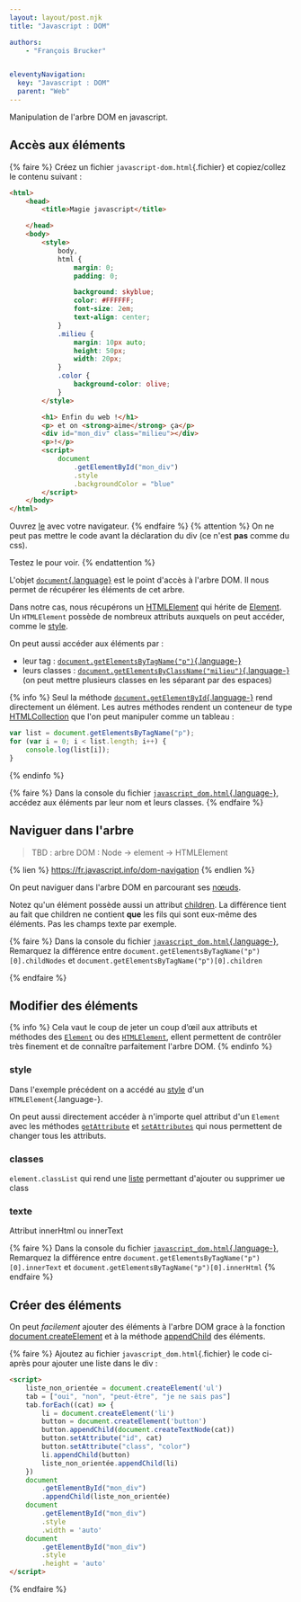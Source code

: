 ```yaml
---
layout: layout/post.njk
title: "Javascript : DOM"

authors:
    - "François Brucker"


eleventyNavigation:
  key: "Javascript : DOM"
  parent: "Web"
---
```


<!-- début résumé -->

Manipulation de l'arbre DOM en javascript.
<!-- fin résumé -->

## Accès aux éléments

{% faire %}
Créez un fichier `javascript-dom.html`{.fichier} et copiez/collez le contenu suivant :

```html
<html>
    <head>
        <title>Magie javascript</title>

    </head>
    <body>
        <style>
            body,
            html {
                margin: 0;
                padding: 0;

                background: skyblue;
                color: #FFFFFF;
                font-size: 2em;
                text-align: center;
            }
            .milieu {
                margin: 10px auto;
                height: 50px;
                width: 20px;
            }
            .color {
                background-color: olive;
            }
        </style>

        <h1> Enfin du web !</h1>
        <p> et on <strong>aime</strong> ça</p>
        <div id="mon_div" class="milieu"></div>
        <p>!</p>
        <script>
            document
                .getElementById("mon_div")
                .style
                .backgroundColor = "blue"
        </script>
    </body>
</html>
```

Ouvrez [le](./javascript_dom) avec votre navigateur.
{% endfaire %}
{% attention %}
On ne peut pas mettre le code avant la déclaration du div (ce n'est **pas** comme du css).

Testez le pour voir.
{% endattention %}

L'objet [`document`{.language}](https://developer.mozilla.org/fr/docs/Web/API/Document) est le point d'accès à l'arbre DOM. Il nous permet de récupérer les éléments de cet arbre.

Dans notre cas, nous récupérons un [HTMLElement](https://developer.mozilla.org/fr/docs/Web/API/HTMLElement) qui hérite de [Element](https://developer.mozilla.org/fr/docs/Web/API/Element). Un `HTMLElement` possède de nombreux attributs auxquels on peut accéder, comme le [style](https://developer.mozilla.org/fr/docs/Web/API/HTMLElement/style).

On peut aussi accéder aux éléments par :

* leur tag : [`document.getElementsByTagName("p")`{.language-}](https://developer.mozilla.org/fr/docs/Web/API/Document/getElementsByTagName)
* leurs classes : [`document.getElementsByClassName("milieu")`{.language-}](https://developer.mozilla.org/fr/docs/Web/API/Document/getElementsByClassName) (on peut mettre plusieurs classes en les séparant par des espaces)

{% info %}
Seul la méthode [`document.getElementById`{.language-}](https://developer.mozilla.org/fr/docs/Web/API/Document/getElementById) rend directement un élément. Les autres méthodes rendent un conteneur de type [HTMLCollection](https://developer.mozilla.org/fr/docs/Web/API/HTMLCollection) que l'on peut manipuler comme un tableau :

```js
var list = document.getElementsByTagName("p");
for (var i = 0; i < list.length; i++) {
    console.log(list[i]);
}
```

{% endinfo %}

{% faire %}
Dans la console du fichier [`javascript_dom.html`{.language-}](./javascript_dom), accédez aux éléments par leur nom et leurs classes.
{% endfaire %}

## Naviguer dans l'arbre

> TBD : arbre DOM : Node -> element -> HTMLElement

{% lien %}
<https://fr.javascript.info/dom-navigation>
{% endlien %}

On peut naviguer dans l'arbre DOM en parcourant ses [nœuds](https://developer.mozilla.org/fr/docs/Web/API/Node).

Notez qu'un élément possède aussi un attribut [children](https://developer.mozilla.org/fr/docs/Web/API/Element/children). La différence tient au fait que children ne contient **que** les fils qui sont eux-même des éléments. Pas les champs texte par exemple.

{% faire %}
Dans la console du fichier [`javascript_dom.html`{.language-}](./javascript_dom), Remarquez la différence entre `document.getElementsByTagName("p")[0].childNodes` et `document.getElementsByTagName("p")[0].children`

{% endfaire %}



## Modifier des éléments

{% info %}
Cela vaut le coup de jeter un coup d’œil aux attributs et méthodes des [`Element`](https://developer.mozilla.org/fr/docs/Web/API/Element) ou des [`HTMLElement`](https://developer.mozilla.org/fr/docs/Web/API/HTMLElement), ellent permettent de contrôler très finement et de connaître parfaitement l'arbre DOM.
{% endinfo %}

### style

Dans l'exemple précédent on a accédé au [style](https://developer.mozilla.org/fr/docs/Web/API/HTMLElement/style) d'un `HTMLElement`{.language-}.

On peut aussi directement accéder à n'importe quel attribut d'un `Element` avec les méthodes [`getAttribute`](https://developer.mozilla.org/fr/docs/Web/API/Element/getAttribute) et [`setAttributes`](https://developer.mozilla.org/fr/docs/Web/API/Element/setAttribute) qui nous permettent de changer tous les attributs.

### classes

`element.classList` qui rend une [liste](https://developer.mozilla.org/fr/docs/Web/API/DOMTokenList) permettant d'ajouter ou supprimer ue class

### texte

Attribut innerHtml ou innerText

{% faire %}
Dans la console du fichier [`javascript_dom.html`{.language-}](./javascript_dom), Remarquez la différence entre `document.getElementsByTagName("p")[0].innerText` et `document.getElementsByTagName("p")[0].innerHtml`
{% endfaire %}

## Créer des éléments

On peut *facilement* ajouter des éléments  à l'arbre DOM grace à la fonction [document.createElement](https://developer.mozilla.org/fr/docs/Web/API/Document/createElement) et à la méthode [appendChild](https://developer.mozilla.org/fr/docs/Web/API/Node/appendChild) des éléments.

{% faire %}
Ajoutez au fichier `javascript_dom.html`{.fichier} le code ci-après pour ajouter une liste dans le div :

```html
<script>
    liste_non_orientée = document.createElement('ul')
    tab = ["oui", "non", "peut-être", "je ne sais pas"]
    tab.forEach((cat) => {
        li = document.createElement('li')
        button = document.createElement('button')
        button.appendChild(document.createTextNode(cat))
        button.setAttribute("id", cat)
        button.setAttribute("class", "color")
        li.appendChild(button)
        liste_non_orientée.appendChild(li)
    })
    document
        .getElementById("mon_div")
        .appendChild(liste_non_orientée)
    document
        .getElementById("mon_div")
        .style
        .width = 'auto'
    document
        .getElementById("mon_div")
        .style
        .height = 'auto'
</script>
```

{% endfaire %}
